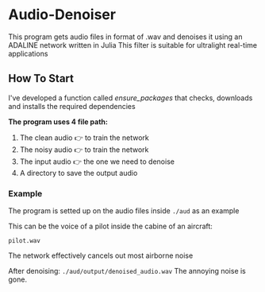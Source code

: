 # Audio-Denoiser

This program gets audio files in format of .wav and denoises it using an ADALINE network written in Julia
This filter is suitable for ultralight real-time applications

## How To Start

I've developed a function called *ensure_packages* that checks, downloads and installs the required dependencies

**The program uses 4 file path:**

1. The clean audio 👉️ to train the network
2. The noisy audio 👉️ to train the network
3. The input audio 👉️ the one we need to denoise
4. A directory to save the output audio

### Example

The program is setted up on the audio files inside `./aud` as an example

This can be the voice of a pilot inside the cabine of an aircraft:

`pilot.wav`

The network effectively cancels out most airborne noise

After denoising: `./aud/output/denoised_audio.wav`
The annoying noise is gone.
